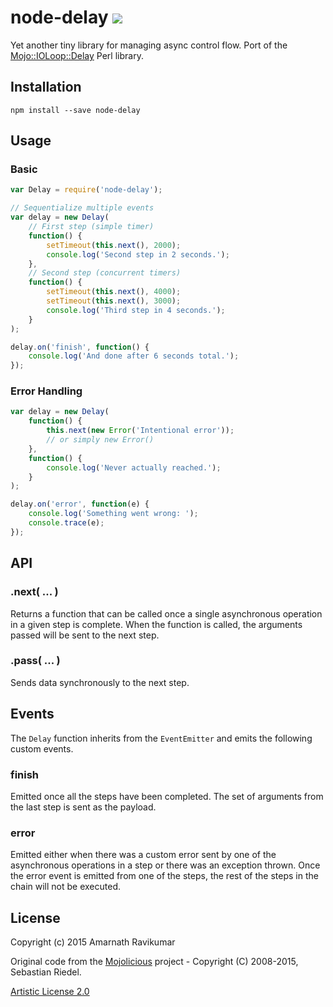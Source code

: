 # node-delay ![](https://api.travis-ci.org/amarnus/node-delay.svg)

Yet another tiny library for managing async control flow. Port of the [Mojo::IOLoop::Delay](http://mojolicio.us/perldoc/Mojo/IOLoop/Delay) Perl library.

## Installation

```
npm install --save node-delay
```

## Usage

### Basic

```javascript
var Delay = require('node-delay');

// Sequentialize multiple events
var delay = new Delay(
    // First step (simple timer)
    function() {
        setTimeout(this.next(), 2000);
        console.log('Second step in 2 seconds.');
    },
    // Second step (concurrent timers)
    function() {
        setTimeout(this.next(), 4000);
        setTimeout(this.next(), 3000);
        console.log('Third step in 4 seconds.');
    }
);

delay.on('finish', function() {
    console.log('And done after 6 seconds total.');
});
```

### Error Handling

```javascript
var delay = new Delay(
    function() {
        this.next(new Error('Intentional error'));
        // or simply new Error()
    },
    function() {
        console.log('Never actually reached.');
    }
);

delay.on('error', function(e) {
    console.log('Something went wrong: ');
    console.trace(e);
});
```

## API

### .next( ... )

Returns a function that can be called once a single asynchronous operation in a given step is complete. When the function is called, the arguments passed will be sent to the next step.

### .pass( ... )

Sends data synchronously to the next step.

## Events

The `Delay` function inherits from the `EventEmitter` and emits the following custom events.

### finish

Emitted once all the steps have been completed. The set of arguments from the last step is sent as the payload.

### error

Emitted either when there was a custom error sent by one of the asynchronous operations in a step or there was an exception thrown. Once the error event is emitted from one of the steps, the rest of the steps in the chain will not be executed.

## License

Copyright (c) 2015 Amarnath Ravikumar

Original code from the [Mojolicious](http://mojolicio.us/perldoc/Mojolicious) project - Copyright (C) 2008-2015, Sebastian Riedel.

[Artistic License 2.0](http://opensource.org/licenses/Artistic-2.0)
